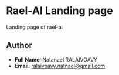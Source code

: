 # Rael-AI Landing page
Landing page of rael-ai

## Author

- **Full Name**: Natanael RALAIVOAVY
- **Email**: [ralaivoavy.natnael@gmail.com](mailto:ralaivoavy.natnael@gmail.com)
